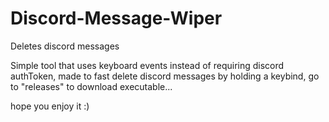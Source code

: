 # Discord-Message-Wiper
Deletes discord messages

Simple tool that uses keyboard events instead of requiring discord authToken, made to fast delete discord messages by holding a keybind, go to "releases" to download executable...

hope you enjoy it :)

